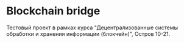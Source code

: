 # Blockchain bridge

Тестовый проект в рамках курса "Децентрализованные системы обработки и хранения информации (блокчейн)", Остров 10-21.

